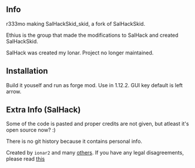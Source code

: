## Info

r333mo making SalHackSkid_skid, a fork of SalHackSkid.

Ethius is the group that made the modifications to SalHack and created SalHackSkid.

SalHack was created my Ionar. Project no longer maintained.


## Installation
 
Build it youself and run as forge mod. Use in 1.12.2. GUI key default is left arrow.


## Extra Info (SalHack)

Some of the code is pasted and proper credits are not given, but atleast it's open source now? :)

There is no git history because it contains personal info.

Created by `ionar2` and many [others](https://github.com/ionar2/salhack/graphs/contributors). If you have any legal disagreements, please read [this](https://help.github.com/en/github/site-policy/guide-to-submitting-a-dmca-takedown-notice)
